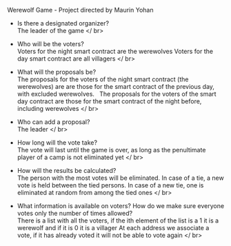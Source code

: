 Werewolf Game - Project directed by Maurin Yohan

- Is there a designated organizer?
<br> The leader of the game </ br>

- Who will be the voters?
<br> Voters for the night smart contract are the werewolves
Voters for the day smart contract are all villagers </ br>

- What will the proposals be?
<br> The proposals for the voters of the night smart contract (the werewolves) are are those for the smart contract of the previous day, with excluded werewolves.
  The proposals for the voters of the smart day contract are those for the smart contract of the night before, including werewolves </ br>

- Who can add a proposal?
<br> The leader </ br>

- How long will the vote take?
<br> The vote will last until the game is over, as long as the penultimate player of a camp is not eliminated yet </ br>

- How will the results be calculated?
<br> The person with the most votes will be eliminated.
In case of a tie, a new vote is held between the tied persons.
In case of a new tie, one is eliminated at random from among the tied ones </ br>

- What information is available on voters? How do we make sure everyone votes only the number of times allowed?
<br> There is a list with all the voters, if the ith element of the list is a 1 it is a werewolf and if it is 0 it is a villager
At each address we associate a vote, if it has already voted it will not be able to vote again </ br>
